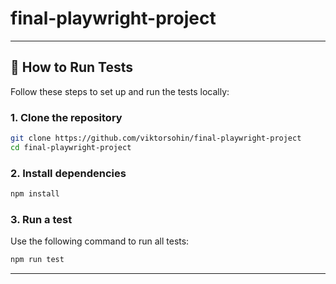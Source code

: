 # final-playwright-project
---

## 🚀 How to Run Tests

Follow these steps to set up and run the tests locally:

### 1. Clone the repository

```bash
git clone https://github.com/viktorsohin/final-playwright-project
cd final-playwright-project
```

### 2. Install dependencies

```bash
npm install
```
### 3. Run a test

Use the following command to run all tests:

```bash
npm run test
```
---